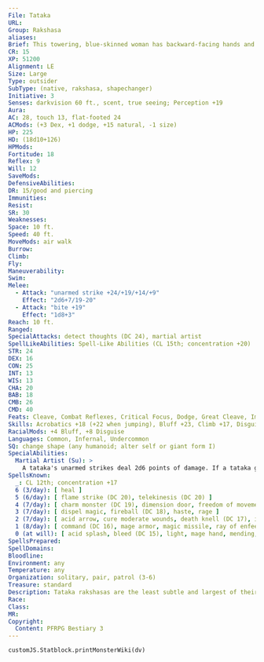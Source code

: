 ```yaml
---
File: Tataka
URL: 
Group: Rakshasa
aliases: 
Brief: This towering, blue-skinned woman has backward-facing hands and a feral, animal-like visage with exaggerated features.
CR: 15
XP: 51200
Alignment: LE
Size: Large
Type: outsider
SubType: (native, rakshasa, shapechanger)
Initiative: 3
Senses: darkvision 60 ft., scent, true seeing; Perception +19
Aura: 
AC: 28, touch 13, flat-footed 24
ACMods: (+3 Dex, +1 dodge, +15 natural, -1 size)
HP: 225
HD: (18d10+126)
HPMods: 
Fortitude: 18
Reflex: 9
Will: 12
SaveMods: 
DefensiveAbilities: 
DR: 15/good and piercing
Immunities: 
Resist: 
SR: 30
Weaknesses: 
Space: 10 ft.
Speed: 40 ft.
MoveMods: air walk
Burrow: 
Climb: 
Fly: 
Maneuverability: 
Swim: 
Melee: 
  - Attack: "unarmed strike +24/+19/+14/+9"
    Effect: "2d6+7/19-20"
  - Attack: "bite +19"
    Effect: "1d8+3"
Reach: 10 ft.
Ranged: 
SpecialAttacks: detect thoughts (DC 24), martial artist
SpellLikeAbilities: Spell-Like Abilities (CL 15th; concentration +20)  Constant-air walk, true seeing
STR: 24
DEX: 16
CON: 25
INT: 13
WIS: 13
CHA: 20
BAB: 18
CMB: 26
CMD: 40
Feats: Cleave, Combat Reflexes, Critical Focus, Dodge, Great Cleave, Improved Critical (unarmed strike), Improved Vital Strike, Power Attack, Vital Strike
Skills: Acrobatics +18 (+22 when jumping), Bluff +23, Climb +17, Disguise +26, Intimidate +23, Knowledge (religion) +10, Perception +19, Sense Motive +19, Survival +16, Swim +18
RacialMods: +4 Bluff, +8 Disguise
Languages: Common, Infernal, Undercommon
SQ: change shape (any humanoid; alter self or giant form I)
SpecialAbilities:
  Martial Artist (Su): >
    A tataka's unarmed strikes deal 2d6 points of damage. If a tataka gains monk levels, it uses its tataka unarmed strike damage or its monk unarmed strike damage, whichever is higher. Its unarmed strikes function as lawful and evil weapons for overcoming damage reduction.  Spells A tataka casts spells as a 12th-level sorcerer. A tataka can cast spells from the cleric list as well as those normally available to a sorcerer. Cleric spells are considered arcane spells for a tataka.
SpellsKnown:
  _: CL 12th; concentration +17
  6 (3/day): [ heal ]
  5 (6/day): [ flame strike (DC 20), telekinesis (DC 20) ]
  4 (7/day): [ charm monster (DC 19), dimension door, freedom of movement ]
  3 (7/day): [ dispel magic, fireball (DC 18), haste, rage ]
  2 (7/day): [ acid arrow, cure moderate wounds, death knell (DC 17), invisibility, misdirection ]
  1 (8/day): [ command (DC 16), mage armor, magic missile, ray of enfeeblement (DC 16), shield of faith ]
  0 (at will): [ acid splash, bleed (DC 15), light, mage hand, mending, message, open/close, prestidigitation, read magic ]
SpellsPrepared: 
SpellDomains: 
Bloodline: 
Environment: any
Temperature: any
Organization: solitary, pair, patrol (3-6)
Treasure: standard
Description: Tataka rakshasas are the least subtle and largest of their kind. They are philosophers and fanatics, loyal servants of the rakshasa immortals. Their familiarity with religion and its trappings makes them excellent corruptors and blasphemers. Such rakshasas might assault sacred sites or rituals directly so as to foil good works and slay holy people. A tataka holds all religions in contempt save the worship of rakshasas, and it openly mocks and assaults any who dare believe otherwise.  Tataka rakshasas are more than zealots, though, and they train from an early age in martial arts-their strikes can break bones as surely as any unarmed strike from a monk or other practitioner of such styles of combat.  A typical tataka is 12 feet tall and weighs 1,300 pounds.
Race: 
Class: 
MR: 
Copyright:
  Content: PFRPG Bestiary 3
---
```

```dataviewjs
customJS.Statblock.printMonsterWiki(dv)
```
